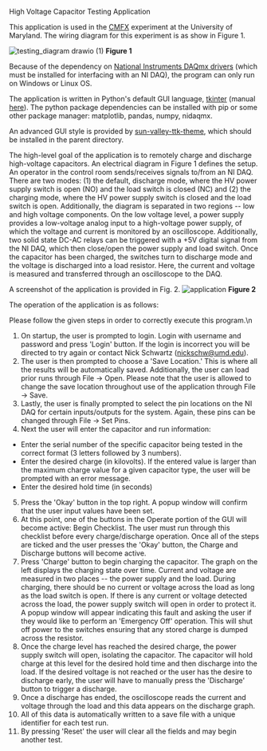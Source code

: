 High Voltage Capacitor Testing Application

This application is used in the [CMFX](https://ireap.umd.edu/research/centrifugal-mirror-fusion-experiment) experiment at the University of Maryland. The wiring diagram for this experiment is as show in Figure 1.

![testing_diagram drawio (1)](https://user-images.githubusercontent.com/73498784/179305075-dc6e15e5-c4a5-41e4-bf6b-90a014ec8aaf.png)
**Figure 1**

Because of the dependency on [National Instruments DAQmx drivers](https://www.ni.com/en-us/support/downloads/drivers/download.ni-daqmx.html#428058) (which must be installed for interfacing with an NI DAQ), the program can only run on Windows or Linux OS.

The application is written in Python's default GUI language, [tkinter](https://docs.python.org/3/library/tkinter.html) (manual [here](https://www.tcl.tk/man/tcl8.5/contents.html)). The python package dependencies can be installed with pip or some other package manager: matplotlib, pandas, numpy, nidaqmx.

An advanced GUI style is provided by [sun-valley-ttk-theme](https://github.com/rdbende/Sun-Valley-ttk-theme), which should be installed in the parent directory.

The high-level goal of the application is to remotely charge and discharge high-voltage capacitors. An electrical diagram in Figure 1 defines the setup. An operator in the control room sends/receives signals to/from an NI DAQ. There are two modes: (1) the default, discharge mode, where the HV power supply switch is open (NO) and the load switch is closed (NC) and (2) the charging mode, where the HV power supply switch is closed and the load switch is open. Additionally, the diagram is separated in two regions -- low and high voltage components. On the low voltage level, a power supply provides a low-voltage analog input to a high-voltage power supply, of which the voltage and current is monitored by an oscilloscope. Additionally, two solid state DC-AC relays can be triggered with a +5V digital signal from the NI DAQ, which then close/open the power supply and load switch. Once the capacitor has been charged, the switches turn to discharge mode and the voltage is discharged into a load resistor. Here, the current and voltage is measured and transferred through an oscilloscope to the DAQ.

A screenshot of the application is provided in Fig. 2.
![application](https://user-images.githubusercontent.com/73498784/150697889-81495a59-9dab-487a-b136-ff51a5e9d1f3.PNG)
**Figure 2**

The operation of the application is as follows:

Please follow the given steps in order to correctly execute this program.\n
1. On startup, the user is prompted to login. Login with username and password and press 'Login' button. If the login is incorrect you will be directed to try again or contact Nick Schwartz (nickschw@umd.edu).
2. The user is then prompted to choose a 'Save Location.' This is where all the results will be automatically saved. Additionally, the user can load prior runs through File -> Open. Please note that the user is allowed to change the save location throughout use of the application through File -> Save.
3. Lastly, the user is finally prompted to select the pin locations on the NI DAQ for certain inputs/outputs for the system. Again, these pins can be changed through File -> Set Pins.
4. Next the user will enter the capacitor and run information:
  - Enter the serial number of the specific capacitor being tested in the correct format (3 letters followed by 3 numbers).
  - Enter the desired charge (in kilovolts). If the entered value is larger than the maximum charge value for a given capacitor type, the user will be prompted with an error message.
  - Enter the desired hold time (in seconds)
5. Press the 'Okay' button in the top right. A popup window will confirm that the user input values have been set.
6. At this point, one of the buttons in the Operate portion of the GUI will become active: Begin Checklist. The user must run through this checklist before every charge/discharge operation. Once all of the steps are ticked and the user presses the 'Okay' button, the Charge and Discharge buttons will become active.
7. Press 'Charge' button to begin charging the capacitor. The graph on the left displays the charging state over time. Current and voltage are measured in two places -- the power supply and the load. During charging, there should be no current or voltage across the load as long as the load switch is open. If there is any current or voltage detected across the load, the power supply switch will open in order to protect it. A popup window will appear indicating this fault and asking the user if they would like to perform an 'Emergency Off' operation. This will shut off power to the switches ensuring that any stored charge is dumped across the resistor.
8. Once the charge level has reached the desired charge, the power supply switch will open, isolating the capacitor. The capacitor will hold charge at this level for the desired hold time and then discharge into the load. If the desired voltage is not reached or the user has the desire to discharge early, the user will have to manually press the 'Discharge' button to trigger a discharge.
9. Once a discharge has ended, the oscilloscope reads the current and voltage through the load and this data appears on the discharge graph.
10. All of this data is automatically written to a save file with a unique identifier for each test run.
11. By pressing 'Reset' the user will clear all the fields and may begin another test.
